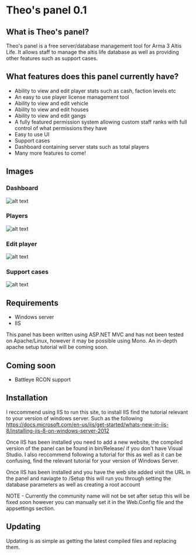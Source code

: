 # Theo's panel 0.1

## What is Theo's panel?

Theo's panel is a free server/database management tool for Arma 3 Altis Life. It allows staff to manage the altis life database as well as providing other features such as support cases.

## What features does this panel currently have?


* Ability to view and edit player stats such as cash, faction levels etc
* An easy to use player license management tool
* Ability to view and edit vehicle
* Ability to view and edit houses
* Ability to view and edit gangs
* A fully featured permission system allowing custom staff ranks with full control of what permissions they have
* Easy to use UI
* Support cases
* Dashboard containing server stats such as total players
* Many more features to come!

## Images

### Dashboard
![alt text](https://i.gyazo.com/0a041657ebf2067ec7430d26ed82932d.png)
### Players
![alt text](https://i.gyazo.com/f942c6a78f9043ba67a24fe8697cf572.png)
### Edit player
![alt text](https://i.gyazo.com/8979c613e52d95edd26448784b7b23b4.png)
### Support cases
![alt text](https://i.gyazo.com/77424bcf9f52826e2091d851ff28350d.png)

## Requirements

* Windows server
* IIS

This panel has been written using ASP.NET MVC and has not been tested on Apache/Linux, however it may be possible using Mono. An in-depth apache setup tutorial will be coming soon.

## Coming soon

* Battleye RCON support

## Installation

I reccommend using IIS to run this site, to install IIS find the tutorial relevant to your version of windows server. Such as the following https://docs.microsoft.com/en-us/iis/get-started/whats-new-in-iis-8/installing-iis-8-on-windows-server-2012

Once IIS has been installed you need to add a new website, the compiled version of the panel can be found in bin/Release/ if you don't have Visual Studio. I also reccommend following a tutorial for this as well as it can be confusing, find the relevant tutorial for your version of Windows Server.

Once IIS has been installed and you have the web site added visit the URL in the panel and naviagte to /Setup this will run you through setting the database parameters as well as creating a root account

NOTE - Currently the community name will not be set after setup this will be fixed soon however you can manually set it in the Web.Config file and the appsettings section.
## Updating

Updating is as simple as getting the latest compiled files and replacing them.

